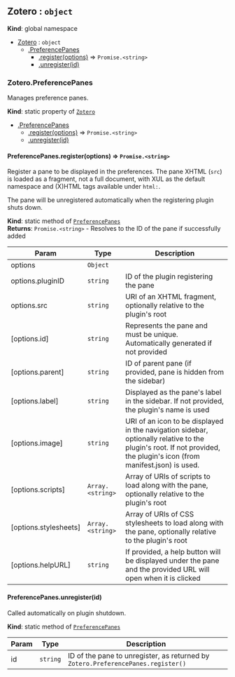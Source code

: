 <a name="Zotero"></a>

## Zotero : <code>object</code>
**Kind**: global namespace  

* [Zotero](#Zotero) : <code>object</code>
    * [.PreferencePanes](#Zotero.PreferencePanes)
        * [.register(options)](#Zotero.PreferencePanes.register) ⇒ <code>Promise.&lt;string&gt;</code>
        * [.unregister(id)](#Zotero.PreferencePanes.unregister)

<a name="Zotero.PreferencePanes"></a>

### Zotero.PreferencePanes
Manages preference panes.

**Kind**: static property of [<code>Zotero</code>](#Zotero)  

* [.PreferencePanes](#Zotero.PreferencePanes)
    * [.register(options)](#Zotero.PreferencePanes.register) ⇒ <code>Promise.&lt;string&gt;</code>
    * [.unregister(id)](#Zotero.PreferencePanes.unregister)

<a name="Zotero.PreferencePanes.register"></a>

#### PreferencePanes.register(options) ⇒ <code>Promise.&lt;string&gt;</code>
Register a pane to be displayed in the preferences. The pane XHTML (`src`)
is loaded as a fragment, not a full document, with XUL as the default
namespace and (X)HTML tags available under `html:`.

The pane will be unregistered automatically when the registering plugin
shuts down.

**Kind**: static method of [<code>PreferencePanes</code>](#Zotero.PreferencePanes)  
**Returns**: <code>Promise.&lt;string&gt;</code> - Resolves to the ID of the pane if successfully added  

| Param | Type | Description |
| --- | --- | --- |
| options | <code>Object</code> |  |
| options.pluginID | <code>string</code> | ID of the plugin registering the pane |
| options.src | <code>string</code> | URI of an XHTML fragment, optionally relative to the plugin's root |
| [options.id] | <code>string</code> | Represents the pane and must be unique. Automatically generated if not provided |
| [options.parent] | <code>string</code> | ID of parent pane (if provided, pane is hidden from the sidebar) |
| [options.label] | <code>string</code> | Displayed as the pane's label in the sidebar. 		If not provided, the plugin's name is used |
| [options.image] | <code>string</code> | URI of an icon to be displayed in the navigation sidebar, optionally relative to 		the plugin's root. If not provided, the plugin's icon (from manifest.json) is used. |
| [options.scripts] | <code>Array.&lt;string&gt;</code> | Array of URIs of scripts to load along with the pane, optionally relative to 		the plugin's root |
| [options.stylesheets] | <code>Array.&lt;string&gt;</code> | Array of URIs of CSS stylesheets to load along with the pane, optionally 		relative to the plugin's root |
| [options.helpURL] | <code>string</code> | If provided, a help button will be displayed under the pane 		and the provided URL will open when it is clicked |

<a name="Zotero.PreferencePanes.unregister"></a>

#### PreferencePanes.unregister(id)
Called automatically on plugin shutdown.

**Kind**: static method of [<code>PreferencePanes</code>](#Zotero.PreferencePanes)  

| Param | Type | Description |
| --- | --- | --- |
| id | <code>string</code> | ID of the pane to unregister, as returned by `Zotero.PreferencePanes.register()` |

